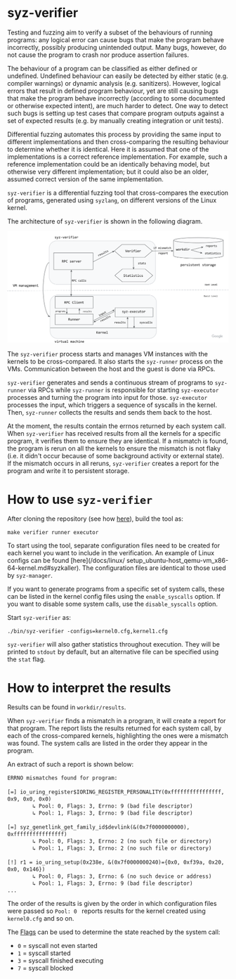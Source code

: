 # syz-verifier

Testing and fuzzing aim to verify a subset of the behaviours of running programs: any logical error can cause
bugs that make the program behave incorrectly, possibly producing unintended output. Many bugs, however, do
not cause the program to crash nor produce assertion failures.

The behaviour of a program can be classified as either defined or undefined. Undefined behaviour can easily be detected by either static (e.g. compiler warnings) or dynamic analysis (e.g. sanitizers). However, logical errors that result in defined program behaviour, yet are still causing
bugs that make the program behave incorrectly (according to some documented or otherwise expected intent),
are much harder to detect. One way to detect such bugs is setting up test cases that compare program outputs
against a set of expected results (e.g. by manually creating integration or unit tests).

Differential fuzzing automates this process by providing the same input to different implementations and then
cross-comparing the resulting behaviour to determine whether it is identical. Here it is assumed that one of the implementations is a correct reference implementation.
For example, such a reference implementation could be an identically behaving model, but otherwise very different implementation; but it could also be an older, assumed correct version of the same implementation.


`syz-verifier` is a differential fuzzing tool that cross-compares the execution of programs,
generated using `syzlang`, on different versions of the Linux kernel.

The architecture of `syz-verifier` is shown in the following diagram.

![Architecture overview](syz_verifier_structure.png)

The `syz-verifier` process starts and manages VM instances with the kernels to be cross-compared. It also starts the `syz-runner` process on the VMs. Communication between the host and the guest is done via RPCs.

`syz-verifier` generates and sends a continuous stream of programs to `syz-runner` via RPCs while
`syz-runner` is responsible for starting `syz-executor` processes and turning the program into input for
those. `syz-executor` processes the input, which triggers a sequence of syscalls in the kernel. Then,
`syz-runner` collects the results and sends them back to the host.

 At the moment, the results contain the errnos returned by each system call. When `syz-verifier` has received results from all the kernels for a specific program, it verifies them to
 ensure they are identical. If a mismatch is found, the program is rerun on all the kernels to ensure the
 mismatch is not flaky (i.e. it didn't occur because of some background activity or external state). If the
 mismatch occurs in all reruns, `syz-verifier` creates a report for the program and write it to persistent
 storage.

# How to use `syz-verifier`

After cloning the repository (see how [here](/docs/linux/setup.md#go-and-syzkaller)), build the tool as:

```
make verifier runner executor
```

To start using the tool, separate configuration files need to be created for each kernel you want to include
in the verification. An example of Linux configs can be found [here](/docs/linux/
setup_ubuntu-host_qemu-vm_x86-64-kernel.md#syzkaller). The configuration files are identical to those used by `syz-manager`.

If you want to generate programs from a specific set of system calls, these can be listed in the kernel
config files using the `enable_syscalls` option. If you want to disable some system calls, use the `disable_syscalls` option.

Start `syz-verifier` as:
```
./bin/syz-verifier -configs=kernel0.cfg,kernel1.cfg
```

`syz-verifier` will also gather statistics throughout execution. They will be printed to `stdout` by default, but an alternative file can be specified using the `stat` flag.

# How to interpret the results

Results can be found in `workdir/results`.

When `syz-verifier` finds a mismatch in a program, it will create a report for that program. The report lists
the results returned for each system call, by each of the cross-compared kernels, highlighting the ones were
a mismatch was found. The system calls are listed in the order they appear in the program.

An extract of such a report is shown below:

```
ERRNO mismatches found for program:

[=] io_uring_register$IORING_REGISTER_PERSONALITY(0xffffffffffffffff, 0x9, 0x0, 0x0)
        ↳ Pool: 0, Flags: 3, Errno: 9 (bad file descriptor)
        ↳ Pool: 1, Flags: 3, Errno: 9 (bad file descriptor)

[=] syz_genetlink_get_family_id$devlink(&(0x7f0000000000), 0xffffffffffffffff)
        ↳ Pool: 0, Flags: 3, Errno: 2 (no such file or directory)
        ↳ Pool: 1, Flags: 3, Errno: 2 (no such file or directory)

[!] r1 = io_uring_setup(0x238e, &(0x7f0000000240)={0x0, 0xf39a, 0x20, 0x0, 0x146})
        ↳ Pool: 0, Flags: 3, Errno: 6 (no such device or address)
        ↳ Pool: 1, Flags: 3, Errno: 9 (bad file descriptor)
...
```

The order of the results is given by the order in which configuration files were passed so `Pool: 0 ` reports results for the kernel created using `kernel0.cfg` and so on.

The [Flags](/pkg/ipc/ipc.go#L82) can be used to determine the state reached by the system call:
* `0` = syscall not even started
* `1` = syscall started
* `3` = syscall finished executing
* `7` = syscall blocked
